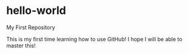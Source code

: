 # hello-world
My First Repository

This is my first time learning how to use GitHub! I hope I will be able to master this!
